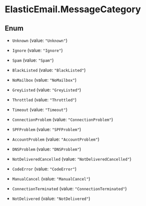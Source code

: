 # ElasticEmail.MessageCategory

## Enum


* `Unknown` (value: `"Unknown"`)

* `Ignore` (value: `"Ignore"`)

* `Spam` (value: `"Spam"`)

* `BlackListed` (value: `"BlackListed"`)

* `NoMailbox` (value: `"NoMailbox"`)

* `GreyListed` (value: `"GreyListed"`)

* `Throttled` (value: `"Throttled"`)

* `Timeout` (value: `"Timeout"`)

* `ConnectionProblem` (value: `"ConnectionProblem"`)

* `SPFProblem` (value: `"SPFProblem"`)

* `AccountProblem` (value: `"AccountProblem"`)

* `DNSProblem` (value: `"DNSProblem"`)

* `NotDeliveredCancelled` (value: `"NotDeliveredCancelled"`)

* `CodeError` (value: `"CodeError"`)

* `ManualCancel` (value: `"ManualCancel"`)

* `ConnectionTerminated` (value: `"ConnectionTerminated"`)

* `NotDelivered` (value: `"NotDelivered"`)


